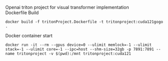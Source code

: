 Openai triton project for visual transformer implementation  
Dockerfile Build  
```
docker build -f tritonProject.Dockerfile -t tritonproject:cuda121gogo .
```
Docker container start
```
docker run -it --rm --gpus device=0 --ulimit memlock=-1 --ulimit stack=-1 --ulimit core=-1 --ipc=host --shm-size=32gb -p 7891:7891 --name tritonproject -v $(pwd):/mnt tritonproject:cuda121
```

